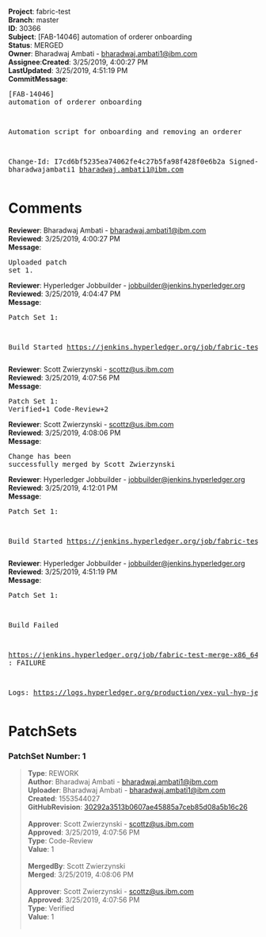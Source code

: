 <strong>Project</strong>: fabric-test</br><strong>Branch</strong>: master<br><strong>ID</strong>: 30366<br><strong>Subject</strong>: [FAB-14046] automation of orderer onboarding<br><strong>Status</strong>: MERGED<br><strong>Owner</strong>: Bharadwaj Ambati - bharadwaj.ambati1@ibm.com<br><strong>Assignee</strong>:<strong>Created</strong>: 3/25/2019, 4:00:27 PM<br><strong>LastUpdated</strong>: 3/25/2019, 4:51:19 PM<br><strong>CommitMessage</strong>:<br><pre>[FAB-14046] automation of orderer onboarding

Automation script for onboarding and removing an orderer

Change-Id: I7cd6bf5235ea74062fe4c27b5fa98f428f0e6b2a
Signed-off-by: bharadwajambati1 <bharadwaj.ambati1@ibm.com>
</pre><h1>Comments</h1><strong>Reviewer</strong>: Bharadwaj Ambati - bharadwaj.ambati1@ibm.com<br><strong>Reviewed</strong>: 3/25/2019, 4:00:27 PM<br><strong>Message</strong>: <pre>Uploaded patch set 1.</pre><strong>Reviewer</strong>: Hyperledger Jobbuilder - jobbuilder@jenkins.hyperledger.org<br><strong>Reviewed</strong>: 3/25/2019, 4:04:47 PM<br><strong>Message</strong>: <pre>Patch Set 1:

Build Started https://jenkins.hyperledger.org/job/fabric-test-verify-x86_64/2682/</pre><strong>Reviewer</strong>: Scott Zwierzynski - scottz@us.ibm.com<br><strong>Reviewed</strong>: 3/25/2019, 4:07:56 PM<br><strong>Message</strong>: <pre>Patch Set 1: Verified+1 Code-Review+2</pre><strong>Reviewer</strong>: Scott Zwierzynski - scottz@us.ibm.com<br><strong>Reviewed</strong>: 3/25/2019, 4:08:06 PM<br><strong>Message</strong>: <pre>Change has been successfully merged by Scott Zwierzynski</pre><strong>Reviewer</strong>: Hyperledger Jobbuilder - jobbuilder@jenkins.hyperledger.org<br><strong>Reviewed</strong>: 3/25/2019, 4:12:01 PM<br><strong>Message</strong>: <pre>Patch Set 1:

Build Started https://jenkins.hyperledger.org/job/fabric-test-merge-x86_64/609/</pre><strong>Reviewer</strong>: Hyperledger Jobbuilder - jobbuilder@jenkins.hyperledger.org<br><strong>Reviewed</strong>: 3/25/2019, 4:51:19 PM<br><strong>Message</strong>: <pre>Patch Set 1:

Build Failed 

https://jenkins.hyperledger.org/job/fabric-test-merge-x86_64/609/ : FAILURE

Logs: https://logs.hyperledger.org/production/vex-yul-hyp-jenkins-3/fabric-test-merge-x86_64/609</pre><h1>PatchSets</h1><h3>PatchSet Number: 1</h3><blockquote><strong>Type</strong>: REWORK<br><strong>Author</strong>: Bharadwaj Ambati - bharadwaj.ambati1@ibm.com<br><strong>Uploader</strong>: Bharadwaj Ambati - bharadwaj.ambati1@ibm.com<br><strong>Created</strong>: 1553544027<br><strong>GitHubRevision</strong>: [30292a3513b0607ae45885a7ceb85d08a5b16c26](https://github.com/hyperledger/fabric-test/commit/30292a3513b0607ae45885a7ceb85d08a5b16c26)<br><br><strong>Approver</strong>: Scott Zwierzynski - scottz@us.ibm.com<br><strong>Approved</strong>: 3/25/2019, 4:07:56 PM<br><strong>Type</strong>: Code-Review<br><strong>Value</strong>: 1<br><br><strong>MergedBy</strong>: Scott Zwierzynski<br><strong>Merged</strong>: 3/25/2019, 4:08:06 PM<br><br><strong>Approver</strong>: Scott Zwierzynski - scottz@us.ibm.com<br><strong>Approved</strong>: 3/25/2019, 4:07:56 PM<br><strong>Type</strong>: Verified<br><strong>Value</strong>: 1<br><br></blockquote>